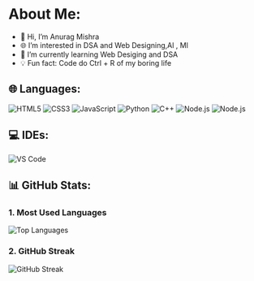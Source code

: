 # About Me:
- 👋 Hi, I’m Anurag Mishra
- 🌐 I’m interested in  DSA and Web Designing,Al , Ml
- 📖 I’m currently learning Web Desiging and DSA
- 💡 Fun fact: Code do Ctrl  + R of my boring life

## 🌐 Languages:
![HTML5](https://img.shields.io/badge/-HTML5-E34F26?style=for-the-badge&logo=html5&logoColor=white)
![CSS3](https://img.shields.io/badge/-CSS3-1572B6?style=for-the-badge&logo=css3&logoColor=white)
![JavaScript](https://img.shields.io/badge/-JavaScript-F7DF1E?style=for-the-badge&logo=javascript&logoColor=black)
![Python](https://img.shields.io/badge/-Python-3776AB?style=for-the-badge&logo=python&logoColor=white)
![C++](https://img.shields.io/badge/-C++-00599C?style=for-the-badge&logo=cplusplus&logoColor=white) 
![Node.js](https://img.shields.io/badge/-Node.js-339933?style=for-the-badge&logo=nodedotjs&logoColor=white)
![Node.js](https://img.shields.io/badge/-react.js-339933?style=for-the-badge&logo=reactdotjs&logoColor=white)


## 💻 IDEs:
![VS Code](https://img.shields.io/badge/-VS_Code-007ACC?style=for-the-badge&logo=visual-studio-code&logoColor=white)

 ## 📊 GitHub Stats:

### 1. Most Used Languages
![Top Languages](https://github-readme-stats.vercel.app/api/top-langs/?username=Anurag-Mishra2006&layout=compact&theme=radical&hide=c&hide_title=true)


### 2. GitHub Streak
![GitHub Streak](https://github-readme-streak-stats.herokuapp.com/?user=Anurag-Mishra2006&theme=radical)
 
